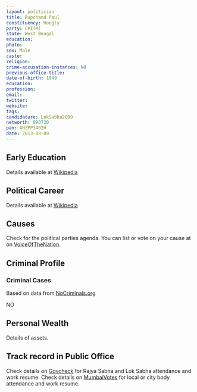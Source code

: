 ```yaml
---
layout: politician
title: Rupchand Paul
constituency: Hoogly 
party: CPI(M)
state: West Bengal
education: 
photo: 
sex: Male
caste: 
religion: 
crime-accusation-instances: NO
previous-office-title: 
date-of-birth: 1949
education:  
profession: 
email: 
twitter:
website: 
tags: 
candidature: LokSabha2009
networth: 893720
pan: AHZPP3402H
date: 2013-08-09
---
```


## Early Education
Details available at [Wikipedia](http://www.wikipedia.org/wiki/)

## Political Career
Details available at [Wikipedia](http://www.wikipedia.org/wiki/)

## Causes 
Check for the political parties agenda. You can list or vote on your cause at on [VoiceOfTheNation](http://www.voiceofthenation.org).

## Criminal Profile

### Criminal Cases
Based on data from [NoCriminals.org](http://www.nocriminals.org)

NO

## Personal Wealth
Details of assets.

## Track record in Public Office
Check details on [Govcheck](http://www.govcheck.org) for Rajya Sabha and Lok Sabha attendance and work resume. Check details on [MumbaiVotes](http://www.mumbaivotes.org) for local or city body attendance and work resume.
		